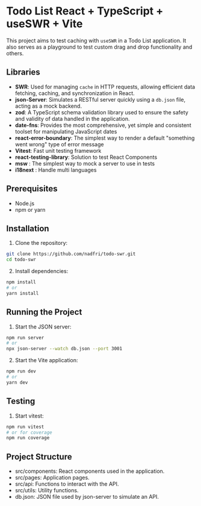 # Todo List React + TypeScript + useSWR + Vite

This project aims to test caching with `useSWR` in a Todo List application. It also serves as a playground to test custom drag and drop functionality and others.

## Libraries

- **SWR**: Used for managing `cache` in HTTP requests, allowing efficient data fetching, caching, and synchronization in React.
- **json-Server**: Simulates a RESTful server quickly using a `db.json` file, acting as a mock backend.
- **zod**: A TypeScript schema validation library used to ensure the safety and validity of data handled in the application.
- **date-fns**: Provides the most comprehensive, yet simple and consistent toolset for manipulating JavaScript dates
- **react-error-boundary**: The simplest way to render a default "something went wrong" type of error message
- **Vitest**: Fast unit testing framework
- **react-testing-library**: Solution to test React Components
- **msw** : The simplest way to mock a server to use in tests
- **i18next** : Handle multi languages


## Prerequisites

- Node.js
- npm or yarn

## Installation

1. Clone the repository:

```sh
git clone https://github.com/nadfri/todo-swr.git
cd todo-swr
```

2. Install dependencies:
```sh
npm install
# or
yarn install
```

## Running the Project

1. Start the JSON server:
```sh
npm run server
# or
npx json-server --watch db.json --port 3001
```

2. Start the Vite application:

```sh
npm run dev
# or
yarn dev
```

## Testing

1. Start vitest:
```sh
npm run vitest
# or for coverage
npm run coverage
```

## Project Structure
- src/components: React components used in the application.
- src/pages: Application pages.
- src/api: Functions to interact with the API.
- src/utils: Utility functions.
- db.json: JSON file used by json-server to simulate an API.



